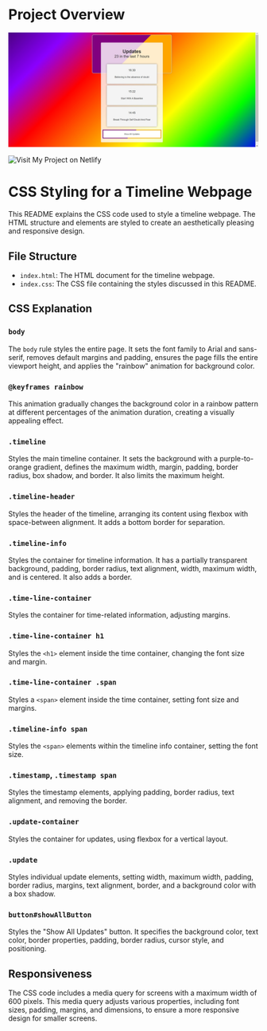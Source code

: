 # Project Overview
![Project Logo](/TimelineCover.jpg)

![Visit My Project on Netlify](https://nenorvalls-timeline.netlify.app/)


# CSS Styling for a Timeline Webpage

This README explains the CSS code used to style a timeline webpage. The HTML structure and elements are styled to create an aesthetically pleasing and responsive design.

## File Structure

- `index.html`: The HTML document for the timeline webpage.
- `index.css`: The CSS file containing the styles discussed in this README.

## CSS Explanation

### `body`

The `body` rule styles the entire page. It sets the font family to Arial and sans-serif, removes default margins and padding, ensures the page fills the entire viewport height, and applies the "rainbow" animation for background color.

### `@keyframes rainbow`

This animation gradually changes the background color in a rainbow pattern at different percentages of the animation duration, creating a visually appealing effect.

### `.timeline`

Styles the main timeline container. It sets the background with a purple-to-orange gradient, defines the maximum width, margin, padding, border radius, box shadow, and border. It also limits the maximum height.

### `.timeline-header`

Styles the header of the timeline, arranging its content using flexbox with space-between alignment. It adds a bottom border for separation.

### `.timeline-info`

Styles the container for timeline information. It has a partially transparent background, padding, border radius, text alignment, width, maximum width, and is centered. It also adds a border.

### `.time-line-container`

Styles the container for time-related information, adjusting margins.

### `.time-line-container h1`

Styles the `<h1>` element inside the time container, changing the font size and margin.

### `.time-line-container .span`

Styles a `<span>` element inside the time container, setting font size and margins.

### `.timeline-info span`

Styles the `<span>` elements within the timeline info container, setting the font size.

### `.timestamp`, `.timestamp span`

Styles the timestamp elements, applying padding, border radius, text alignment, and removing the border.

### `.update-container`

Styles the container for updates, using flexbox for a vertical layout.

### `.update`

Styles individual update elements, setting width, maximum width, padding, border radius, margins, text alignment, border, and a background color with a box shadow.

### `button#showAllButton`

Styles the "Show All Updates" button. It specifies the background color, text color, border properties, padding, border radius, cursor style, and positioning.

## Responsiveness

The CSS code includes a media query for screens with a maximum width of 600 pixels. This media query adjusts various properties, including font sizes, padding, margins, and dimensions, to ensure a more responsive design for smaller screens.
